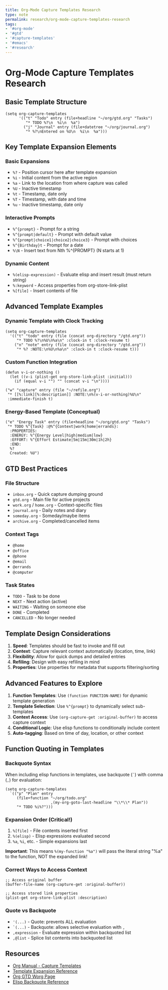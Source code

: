 ```yaml
---
title: Org-Mode Capture Templates Research
type: note
permalink: research/org-mode-capture-templates-research
tags:
- '#org-mode'
- '#gtd'
- '#capture-templates'
- '#emacs'
- '#research'
---
```


# Org-Mode Capture Templates Research

## Basic Template Structure

```elisp
(setq org-capture-templates
      '(("t" "Todo" entry (file+headline "~/org/gtd.org" "Tasks")
         "* TODO %?\n  %i\n  %a")
        ("j" "Journal" entry (file+datetree "~/org/journal.org")
         "* %?\nEntered on %U\n  %i\n  %a")))
```

## Key Template Expansion Elements

### Basic Expansions
- `%?` - Position cursor here after template expansion
- `%i` - Initial content from the active region
- `%a` - Link to the location from where capture was called
- `%U` - Inactive timestamp
- `%t` - Timestamp, date only
- `%T` - Timestamp, with date and time
- `%u` - Inactive timestamp, date only

### Interactive Prompts
- `%^{prompt}` - Prompt for a string
- `%^{prompt|default}` - Prompt with default value
- `%^{prompt|choice1|choice2|choice3}` - Prompt with choices
- `%^{Birthday}t` - Prompt for a date
- `%\N` - Insert text from Nth %^{PROMPT} (N starts at 1)

### Dynamic Content
- `%(elisp-expression)` - Evaluate elisp and insert result (must return string)
- `%:keyword` - Access properties from org-store-link-plist
- `%[file]` - Insert contents of file

## Advanced Template Examples

### Dynamic Template with Clock Tracking
```elisp
(setq org-capture-templates
  '(("t" "todo" entry (file (concat org-directory "/gtd.org"))
     "* TODO %?\n%U\n%a\n" :clock-in t :clock-resume t)
    ("n" "note" entry (file (concat org-directory "/gtd.org"))
     "* %? :NOTE:\n%U\n%a\n" :clock-in t :clock-resume t)))
```

### Custom Function Integration
```elisp
(defun v-i-or-nothing ()
  (let ((v-i (plist-get org-store-link-plist :initial)))
    (if (equal v-i "") "" (concat v-i "\n"))))

("w" "capture" entry (file "~/refile.org")
 "* [[%:link][%:description]] :NOTE:\n%(v-i-or-nothing)%U\n"
 :immediate-finish t)
```

### Energy-Based Template (Conceptual)
```elisp
("e" "Energy Task" entry (file+headline "~/org/gtd.org" "Tasks")
 "* TODO %^{Task} :@%^{Context|work|home|errands}:
  :PROPERTIES:
  :ENERGY: %^{Energy Level|high|medium|low}
  :EFFORT: %^{Effort Estimate|5m|15m|30m|1h|2h}
  :END:
  %?
  Created: %U")
```

## GTD Best Practices

### File Structure
- `inbox.org` - Quick capture dumping ground
- `gtd.org` - Main file for active projects
- `work.org` / `home.org` - Context-specific files
- `journal.org` - Daily notes and diary
- `someday.org` - Someday/maybe items
- `archive.org` - Completed/cancelled items

### Context Tags
- `@home`
- `@office`
- `@phone`
- `@email`
- `@errands`
- `@computer`

### Task States
- `TODO` - Task to be done
- `NEXT` - Next action (active)
- `WAITING` - Waiting on someone else
- `DONE` - Completed
- `CANCELLED` - No longer needed

## Template Design Considerations

1. **Speed**: Templates should be fast to invoke and fill out
2. **Context**: Capture relevant context automatically (location, time, link)
3. **Flexibility**: Allow for quick dumps and detailed entries
4. **Refiling**: Design with easy refiling in mind
5. **Properties**: Use properties for metadata that supports filtering/sorting

## Advanced Features to Explore

1. **Function Templates**: Use `(function FUNCTION-NAME)` for dynamic template generation
2. **Template Selection**: Use `%^{prompt}` to dynamically select sub-templates
3. **Context Access**: Use `(org-capture-get :original-buffer)` to access capture context
4. **Conditional Logic**: Use elisp functions to conditionally include content
5. **Auto-tagging**: Based on time of day, location, or other context

## Function Quoting in Templates

### Backquote Syntax
When including elisp functions in templates, use backquote (`` ` ``) with comma (`,`) for evaluation:

```elisp
(setq org-capture-templates
  `(("p" "Plan" entry 
     (file+function "~/org/todo.org" 
                    ,(my-org-goto-last-headline "\\*\\* Plan"))
     "* TODO %i%?")))
```

### Expansion Order (Critical!)
1. `%[file]` - File contents inserted first
2. `%(elisp)` - Elisp expressions evaluated second
3. `%a`, `%i`, etc. - Simple expansions last

**Important**: This means `%(my-function "%a")` will pass the literal string "%a" to the function, NOT the expanded link!

### Correct Ways to Access Context
```elisp
;; Access original buffer
(buffer-file-name (org-capture-get :original-buffer))

;; Access stored link properties
(plist-get org-store-link-plist :description)
```

### Quote vs Backquote
- `'(...)` - Quote: prevents ALL evaluation
- `` `(...) `` - Backquote: allows selective evaluation with `,`
- `,expression` - Evaluate expression within backquoted list
- `,@list` - Splice list contents into backquoted list

## Resources
- [Org Manual - Capture Templates](https://orgmode.org/manual/Capture-templates.html)
- [Template Expansion Reference](https://orgmode.org/manual/Template-expansion.html)
- [Org GTD Worg Page](https://orgmode.org/worg/org-gtd-etc.html)
- [Elisp Backquote Reference](http://www.gnu.org/software/emacs/manual/html_node/elisp/Backquote.html)